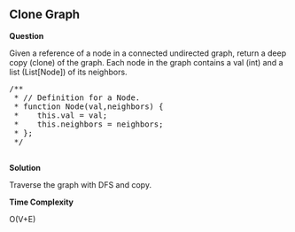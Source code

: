 <h2>Clone Graph</h2>

**Question**

Given a reference of a node in a connected undirected graph, return a deep copy (clone) of the graph. Each node in the graph contains a val (int) and a list (List[Node]) of its neighbors.

<pre>
/**
 * // Definition for a Node.
 * function Node(val,neighbors) {
 *    this.val = val;
 *    this.neighbors = neighbors;
 * };
 */
 </pre>

**Solution**

Traverse the graph with DFS and copy.

**Time Complexity**

O(V+E)

